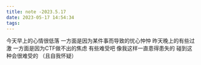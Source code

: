 ```yaml
---
title: note -2023.5.17
date: 2023-05-17 14:54:34
tags:
---
```

今天早上的心情很低落
一方面是因为某件事而导致的忧心忡忡
昨天晚上的有些过激
一方面是因为CTF做不出的焦虑
有些难受吧
像我这样一直患得患失的
碰到这种会很难受的
（且自我怀疑）